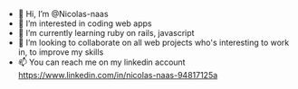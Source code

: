 - 👋 Hi, I’m @Nicolas-naas
- 👀 I’m interested in coding web apps
- 🌱 I’m currently learning ruby on rails, javascript 
- 💞️ I’m looking to collaborate on all web projects who's interesting to work in, to improve my skills
- 📫 You can reach me on my linkedin account https://www.linkedin.com/in/nicolas-naas-94817125a

<!---
Nicolas-naas/Nicolas-naas is a ✨ special ✨ repository because its `README.md` (this file) appears on your GitHub profile.
You can click the Preview link to take a look at your changes.
--->
